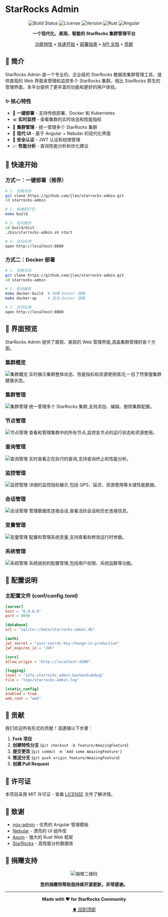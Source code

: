 # StarRocks Admin

<div align="center">

![Build Status](https://img.shields.io/badge/build-passing-brightgreen)
![License](https://img.shields.io/badge/license-MIT-blue)
![Version](https://img.shields.io/badge/version-0.1.0-orange)
![Rust](https://img.shields.io/badge/rust-1.75+-red)
![Angular](https://img.shields.io/badge/angular-15+-red)

**一个现代化、美观、智能的 StarRocks 集群管理平台**

[功能特性](#-功能特性) • [快速开始](#-快速开始) • [部署指南](#-部署指南) • [API 文档](#-api-文档) • [贡献](#-贡献)

</div>

## 📖 简介

StarRocks Admin 是一个专业的、企业级的 StarRocks 数据库集群管理工具，提供直观的 Web 界面来管理和监控多个 StarRocks 集群。相比 StarRocks 原生的管理界面，本平台提供了更丰富的功能和更好的用户体验。

### ✨ 核心特性

- 🚀 **一键部署** - 支持传统部署、Docker 和 Kubernetes
- 📊 **实时监控** - 查看集群的实时状态和性能指标
- 🔧 **集群管理** - 统一管理多个 StarRocks 集群
- 🎨 **现代 UI** - 基于 Angular + Nebular 的现代化界面
- 🔐 **安全认证** - JWT 认证和权限管理
- 📈 **性能分析** - 查询性能分析和优化建议

## 🚀 快速开始

### 方式一：一键部署（推荐）

```bash
# 1. 克隆项目
git clone https://github.com/jlon/starrocks-admin.git
cd starrocks-admin

# 2. 构建和打包
make build

# 3. 启动服务
cd build/dist
./bin/starrocks-admin.sh start

# 4. 访问应用
open http://localhost:8080
```

### 方式二：Docker 部署

```bash
# 1. 克隆项目
git clone https://github.com/jlon/starrocks-admin.git
cd starrocks-admin

# 2. 启动服务
make docker-build  # 构建 Docker 镜像
make docker-up     # 启动 Docker 容器

# 3. 访问应用
open http://localhost:8080
```

## 🎨 界面预览

StarRocks Admin 提供了直观、美观的 Web 管理界面,涵盖集群管理的各个方面。

### 集群概览
![集群概览](docs/images/1集群概览.png)
实时展示集群整体状态、性能指标和资源使用情况,一目了然掌握集群健康状态。

### 集群管理
![集群管理](docs/images/7集群管理.png)
统一管理多个 StarRocks 集群,支持添加、编辑、删除集群配置。

### 节点管理
![节点管理](docs/images/2节点管理.png)
查看和管理集群中的所有节点,监控各节点的运行状态和资源使用。

### 查询管理
![查询管理](docs/images/3查询管理.png)
实时查看正在执行的查询,支持查询终止和性能分析。

### 监控管理
![监控管理](docs/images/8监控管理.png)
详细的监控指标展示,包括 QPS、延迟、资源使用等关键性能数据。

### 会话管理
![会话管理](docs/images/6回话管理.png)
管理数据库连接会话,查看活跃会话和历史连接信息。

### 变量管理
![变量管理](docs/images/5变量管理.png)
配置和管理系统变量,支持查看和修改运行时参数。

### 系统管理
![系统管理](docs/images/4系统管理.png)
系统级别的配置管理,包括用户权限、系统函数等功能。

## 🔧 配置说明

### 主配置文件 (conf/config.toml)

```toml
[server]
host = "0.0.0.0"
port = 8080

[database]
url = "sqlite://data/starrocks-admin.db"

[auth]
jwt_secret = "your-secret-key-change-in-production"
jwt_expires_in = "24h"

[cors]
allow_origin = "http://localhost:4200"

[logging]
level = "info,starrocks_admin_backend=debug"
file = "logs/starrocks-admin.log"

[static_config]
enabled = true
web_root = "web"
```

## 🤝 贡献

我们欢迎所有形式的贡献！请遵循以下步骤：

1. **Fork 项目**
2. **创建特性分支** (`git checkout -b feature/AmazingFeature`)
3. **提交更改** (`git commit -m 'Add some AmazingFeature'`)
4. **推送分支** (`git push origin feature/AmazingFeature`)
5. **创建 Pull Request**

## 📄 许可证

本项目采用 MIT 许可证 - 查看 [LICENSE](LICENSE) 文件了解详情。

## 🙏 致谢

- [ngx-admin](https://github.com/akveo/ngx-admin) - 优秀的 Angular 管理模板
- [Nebular](https://akveo.github.io/nebular/) - 漂亮的 UI 组件库
- [Axum](https://github.com/tokio-rs/axum) - 强大的 Rust Web 框架
- [StarRocks](https://www.starrocks.io/) - 高性能分析数据库

## 💝 捐赠支持

<div align="center">

![捐赠二维码](docs/images/wx.png)

**您的捐赠将帮助我持续开源更新，非常感谢。**

---

**Made with ❤️ for StarRocks Community**

[⬆ 回到顶部](#starrocks-admin)

</div>
